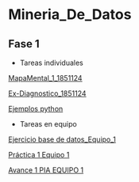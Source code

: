 # Mineria_De_Datos

## Fase 1

- Tareas individuales

[MapaMental_1_1851124](https://github.com/CereceroAngela/Mineria_De_Datos/blob/main/MapaMental_1_1851124.pdf)

[Ex-Diagnostico_1851124](https://github.com/CereceroAngela/Mineria_De_Datos/blob/main/Ex-Diagnostico_1851124.pdf)

[Ejemplos python](https://github.com/CereceroAngela/Mineria_De_Datos/blob/main/Ej_Python_1851124.ipynb)

- Tareas en equipo

[Ejercicio base de datos_Equipo_1](https://github.com/Jose-Manuel-Romero-Banda/Mineria-de-Datos/blob/main/Equipo_1-Ejercicio%20base%20de%20datos.pdf?fbclid=IwAR1wX97ZfRyaa9g0Z6jsV9ULQ-Wve1IRm02WaWHFCbMLy_B2cDGqx7V5UsQ)

[Práctica 1 Equipo 1](https://github.com/Jose-Manuel-Romero-Banda/Mineria-de-Datos/blob/main/Ej_Limpieza_Equipo1.ipynb)

[Avance 1 PIA EQUIPO 1](https://github.com/Jose-Manuel-Romero-Banda/Mineria-de-Datos/blob/main/Avance1_PIA_Equipo1.ipynb?fbclid=IwAR34fLjG1tzYj5PZFoyPXM5yJ4vMGGsdbHIIee8qedGLdYxuAU3gD0IV9Ig)
